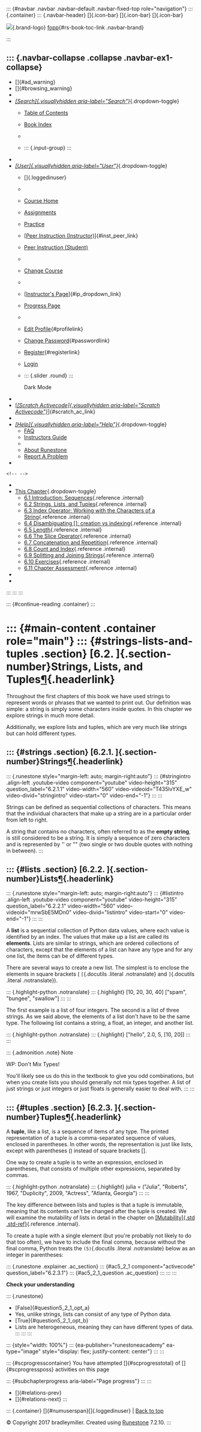 ::: {#navbar .navbar .navbar-default .navbar-fixed-top role="navigation"}
::: {.container}
::: {.navbar-header}
[]{.icon-bar} []{.icon-bar} []{.icon-bar}

<div>

[![](../_static/img/RAIcon.png)](/runestone/default/user/login){.brand-logo}
[fopp](../index.html){#rs-book-toc-link .navbar-brand}

</div>
:::

::: {.navbar-collapse .collapse .navbar-ex1-collapse}
-   
-   []{#ad_warning}
-   []{#browsing_warning}
-   
-   [*[Search]{.visuallyhidden
    aria-label="Search"}*](#){.dropdown-toggle}
    -   [Table of Contents](../index.html)

    -   [Book Index](../genindex.html)

    -   

    -   ::: {.input-group}
        :::
-   
-   [*[User]{.visuallyhidden aria-label="User"}*](#){.dropdown-toggle}
    -   []{.loggedinuser}

    -   

    -   [Course Home](/ns/course/index)

    -   [Assignments](/assignment/student/chooseAssignment)

    -   [Practice](/runestone/assignments/practice)

    -   [[Peer Instruction
        (Instructor)](/runestone/peer/instructor.html)]{#inst_peer_link}

    -   [Peer Instruction (Student)](/runestone/peer/student.html)

    -   

    -   [Change Course](/runestone/default/courses)

    -   

    -   [[Instructor\'s
        Page](/runestone/admin/index)]{#ip_dropdown_link}

    -   [Progress Page](/runestone/dashboard/studentreport)

    -   

    -   [Edit Profile](/runestone/default/user/profile){#profilelink}

    -   [Change
        Password](/runestone/default/user/change_password){#passwordlink}

    -   [Register](/runestone/default/user/register){#registerlink}

    -   [Login](#)

    -   ::: {.slider .round}
        :::

        Dark Mode
-   
-   [[*[Scratch Activecode]{.visuallyhidden
    aria-label="Scratch Activecode"}*](javascript:runestoneComponents.popupScratchAC())]{#scratch_ac_link}
-   
-   [*[Help]{.visuallyhidden aria-label="Help"}*](#){.dropdown-toggle}
    -   [FAQ](http://runestoneinteractive.org/pages/faq.html)
    -   [Instructors Guide](https://guide.runestone.academy)
    -   
    -   [About Runestone](http://runestoneinteractive.org)
    -   [Report A
        Problem](/runestone/default/reportabug?course=fopp&page=StringsandLists)
-   

```{=html}
<!-- -->
```
-   
-   [This Chapter](../index.html){.dropdown-toggle}
    -   [6.1 Introduction: Sequences](intro-Sequences.html){.reference
        .internal}
    -   [6.2 Strings, Lists, and
        Tuples](StringsandLists.html){.reference .internal}
    -   [6.3 Index Operator: Working with the Characters of a
        String](IndexOperatorWorkingwiththeCharactersofaString.html){.reference
        .internal}
    -   [6.4 Disambiguating \[\]: creation vs
        indexing](DisabmiguatingSquareBrackets.html){.reference
        .internal}
    -   [6.5 Length](Length.html){.reference .internal}
    -   [6.6 The Slice Operator](TheSliceOperator.html){.reference
        .internal}
    -   [6.7 Concatenation and
        Repetition](ConcatenationandRepetition.html){.reference
        .internal}
    -   [6.8 Count and Index](CountandIndex.html){.reference .internal}
    -   [6.9 Splitting and Joining
        Strings](SplitandJoin.html){.reference .internal}
    -   [6.10 Exercises](Exercises.html){.reference .internal}
    -   [6.11 Chapter Assessment](week2a1.html){.reference .internal}
-   
-   
:::
:::
:::

::: {#continue-reading .container}
:::

::: {#main-content .container role="main"}
::: {#strings-lists-and-tuples .section}
[6.2. ]{.section-number}Strings, Lists, and Tuples[¶](#strings-lists-and-tuples "Permalink to this heading"){.headerlink}
=========================================================================================================================

Throughout the first chapters of this book we have used strings to
represent words or phrases that we wanted to print out. Our definition
was simple: a string is simply some characters inside quotes. In this
chapter we explore strings in much more detail.

Additionally, we explore lists and tuples, which are very much like
strings but can hold different types.

::: {#strings .section}
[6.2.1. ]{.section-number}Strings[¶](#strings "Permalink to this heading"){.headerlink}
---------------------------------------------------------------------------------------

::: {.runestone style="margin-left: auto; margin-right:auto"}
::: {#stringintro .align-left .youtube-video component="youtube" video-height="315" question_label="6.2.1.1" video-width="560" video-videoid="T435lvYXE_w" video-divid="stringintro" video-start="0" video-end="-1"}
:::
:::

Strings can be defined as sequential collections of characters. This
means that the individual characters that make up a string are in a
particular order from left to right.

A string that contains no characters, often referred to as the **empty
string**, is still considered to be a string. It is simply a sequence of
zero characters and is represented by '' or "" (two single or two double
quotes with nothing in between).
:::

::: {#lists .section}
[6.2.2. ]{.section-number}Lists[¶](#lists "Permalink to this heading"){.headerlink}
-----------------------------------------------------------------------------------

::: {.runestone style="margin-left: auto; margin-right:auto"}
::: {#listintro .align-left .youtube-video component="youtube" video-height="315" question_label="6.2.2.1" video-width="560" video-videoid="mrwSbE5MDn0" video-divid="listintro" video-start="0" video-end="-1"}
:::
:::

A **list** is a sequential collection of Python data values, where each
value is identified by an index. The values that make up a list are
called its **elements**. Lists are similar to strings, which are ordered
collections of characters, except that the elements of a list can have
any type and for any one list, the items can be of different types.

There are several ways to create a new list. The simplest is to enclose
the elements in square brackets ( `[`{.docutils .literal .notranslate}
and `]`{.docutils .literal .notranslate}).

::: {.highlight-python .notranslate}
::: {.highlight}
    [10, 20, 30, 40]
    ["spam", "bungee", "swallow"]
:::
:::

The first example is a list of four integers. The second is a list of
three strings. As we said above, the elements of a list don't have to be
the same type. The following list contains a string, a float, an
integer, and another list.

::: {.highlight-python .notranslate}
::: {.highlight}
    ["hello", 2.0, 5, [10, 20]]
:::
:::

::: {.admonition .note}
Note

WP: Don't Mix Types!

You'll likely see us do this in the textbook to give you odd
combinations, but when you create lists you should generally not mix
types together. A list of just strings or just integers or just floats
is generally easier to deal with.
:::
:::

::: {#tuples .section}
[6.2.3. ]{.section-number}Tuples[¶](#tuples "Permalink to this heading"){.headerlink}
-------------------------------------------------------------------------------------

A **tuple**, like a list, is a sequence of items of any type. The
printed representation of a tuple is a comma-separated sequence of
values, enclosed in parentheses. In other words, the representation is
just like lists, except with parentheses () instead of square brackets
\[\].

One way to create a tuple is to write an expression, enclosed in
parentheses, that consists of multiple other expressions, separated by
commas.

::: {.highlight-python .notranslate}
::: {.highlight}
    julia = ("Julia", "Roberts", 1967, "Duplicity", 2009, "Actress", "Atlanta, Georgia")
:::
:::

The key difference between lists and tuples is that a tuple is
immutable, meaning that its contents can't be changed after the tuple is
created. We will examine the mutability of lists in detail in the
chapter on [[Mutability]{.std
.std-ref}](../TransformingSequences/Mutability.html#mutability){.reference
.internal}.

To create a tuple with a single element (but you're probably not likely
to do that too often), we have to include the final comma, because
without the final comma, Python treats the `(5)`{.docutils .literal
.notranslate} below as an integer in parentheses:

::: {.runestone .explainer .ac_section}
::: {#ac5_2_1 component="activecode" question_label="6.2.3.1"}
::: {#ac5_2_1_question .ac_question}
:::
:::
:::

**Check your understanding**

::: {.runestone}
-   [False]{#question5_2_1_opt_a}
-   Yes, unlike strings, lists can consist of any type of Python data.
-   [True]{#question5_2_1_opt_b}
-   Lists are heterogeneous, meaning they can have different types of
    data.
:::
:::
:::

::: {style="width: 100%"}
::: {ea-publisher="runestoneacademy" ea-type="image" style="display: flex; justify-content: center"}
:::
:::

::: {#scprogresscontainer}
You have attempted []{#scprogresstotal} of []{#scprogressposs}
activities on this page

::: {#subchapterprogress aria-label="Page progress"}
:::
:::

-   [[](intro-Sequences.html)]{#relations-prev}
-   [[](IndexOperatorWorkingwiththeCharactersofaString.html)]{#relations-next}
:::

::: {.container}
[]{#numuserspan}[]{.loggedinuser} \| [Back to top](#)

© Copyright 2017 bradleymiller. Created using
[Runestone](http://runestoneinteractive.org/) 7.2.10.
:::
